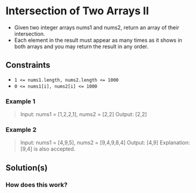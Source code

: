 # Intersection of Two Arrays II

- Given two integer arrays nums1 and nums2, return an array of their intersection.
- Each element in the result must appear as many times as it shows in both arrays and you may return the result in any order.

## Constraints

- `1 <= nums1.length, nums2.length <= 1000`
- `0 <= nums1[i], nums2[i] <= 1000`

### Example 1

> Input: nums1 = [1,2,2,1], nums2 = [2,2]
  Output: [2,2]

### Example 2

> Input: nums1 = [4,9,5], nums2 = [9,4,9,8,4]
  Output: [4,9]
  Explanation: [9,4] is also accepted.

## Solution(s)

### How does this work?
